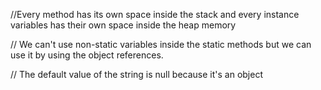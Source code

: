 //Every method has its own space inside the stack and every instance variables has their own space inside the heap memory 

// We can't use non-static variables inside the static methods but we can use it by using the object references.

// The default value of the string is null because it's an object 